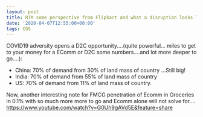 ```yaml
---
layout: post
title: RTM some perspective from Flipkart and what a disruption looks like with http  Khatabook.com..
date: '2020-04-07T12:55:00+00:00'
tags: CGS
---
```


COVID19 adversity opens a D2C opportunity....(quite powerful... miles to get to your money for a EComm or D2C some numbers....and  lot more deeper to go....): 

- China: 70%  of demand from 30% of land mass of country ...Still big!
- India: 70% of demand from 55% of land mass of country
- US: 70% of demand from 11% of land mass of country.

Now, another interesting note for FMCG penetration of Ecomm in Groceries in 0.1% with so much more more to go and Ecomm alone will not solve for....
https://www.youtube.com/watch?v=G0Uh9gAVd5E&feature=share
